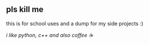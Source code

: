 ## pls kill me 

this is for school uses and a dump for my side projects :)

*i like python, c++ and also coffee ☕*
